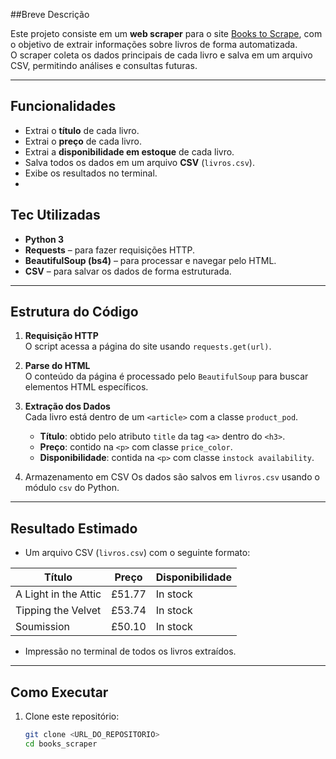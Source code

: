 

##Breve Descrição 

Este projeto consiste em um **web scraper** para o site [Books to Scrape](http://books.toscrape.com/), com o objetivo de extrair informações sobre livros de forma automatizada.  
O scraper coleta os dados principais de cada livro e salva em um arquivo CSV, permitindo análises e consultas futuras.

---

## Funcionalidades

- Extrai o **título** de cada livro.
- Extrai o **preço** de cada livro.
- Extrai a **disponibilidade em estoque** de cada livro.
- Salva todos os dados em um arquivo **CSV** (`livros.csv`).
- Exibe os resultados no terminal.
- 
## Tec Utilizadas

- **Python 3**  
- **Requests** – para fazer requisições HTTP.  
- **BeautifulSoup (bs4)** – para processar e navegar pelo HTML.  
- **CSV** – para salvar os dados de forma estruturada.  

---

## Estrutura do Código

1. **Requisição HTTP**  
   O script acessa a página do site usando `requests.get(url)`.

2. **Parse do HTML**  
   O conteúdo da página é processado pelo `BeautifulSoup` para buscar elementos HTML específicos.

3. **Extração dos Dados**  
   Cada livro está dentro de um `<article>` com a classe `product_pod`.  
   - **Título**: obtido pelo atributo `title` da tag `<a>` dentro do `<h3>`.  
   - **Preço**: contido na `<p>` com classe `price_color`.  
   - **Disponibilidade**: contida na `<p>` com classe `instock availability`.  

4. Armazenamento em CSV
   Os dados são salvos em `livros.csv` usando o módulo `csv` do Python.

---

## Resultado Estimado

- Um arquivo CSV (`livros.csv`) com o seguinte formato:

| Título                           | Preço   | Disponibilidade |
|---------------------------------|---------|----------------|
| A Light in the Attic             | £51.77  | In stock       |
| Tipping the Velvet               | £53.74  | In stock       |
| Soumission                       | £50.10  | In stock       |

- Impressão no terminal de todos os livros extraídos.

---

## Como Executar

1. Clone este repositório:
   ```bash
   git clone <URL_DO_REPOSITORIO>
   cd books_scraper
